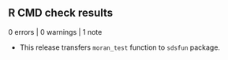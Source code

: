 ## R CMD check results

0 errors | 0 warnings | 1 note

* This release transfers `moran_test` function to `sdsfun` package.
